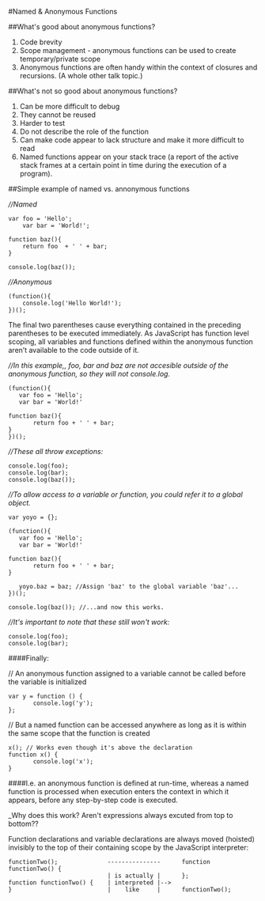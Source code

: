 #Named & Anonymous Functions


##What's good about anonymous functions?

1) Code brevity <br>
2) Scope management - anonymous functions can be used to create temporary/private scope <br>
3) Anonymous functions are often handy within the context of closures and recursions. (A whole other talk topic.) <br>

##What's not so good about anonymous functions?

1) Can be more difficult to debug <br>
2) They cannot be reused <br>
3) Harder to test <br>
4) Do not describe the role of the function <br> 
5) Can make code appear to lack structure and make it more difficult to read <br>
6) Named functions appear on your stack trace (a report of the active stack frames at a certain point in time during the execution of a program).


##Simple example of named vs. annonymous functions

_//Named_ <br>

	var foo = 'Hello';
	    var bar = 'World!';

	function baz(){
	    return foo  + ' ' + bar;
	}

	console.log(baz());

_//Anonymous_ <br>

	(function(){
   	    console.log('Hello World!');
	})();

The final two parentheses cause everything contained in the preceding parentheses to be executed immediately. 
As JavaScript has function level scoping, all variables and functions defined within the anonymous function aren’t available to the code outside of it.

_//In this example,, foo, bar and baz are not accesible outside of the anonymous function, so they will not console.log._ <br>

	(function(){
  	   var foo = 'Hello';
   	   var bar = 'World!'
  
  	function baz(){
      	   return foo + ' ' + bar;
  	}
	})();

_//These all throw exceptions:_ <br>

	console.log(foo);
 	console.log(bar);
	console.log(baz());

_//To allow access to a variable or function, you could refer it to a global object._ <br>
	
	var yoyo = {};
	
	(function(){
  	   var foo = 'Hello';
  	   var bar = 'World!'
  
   	function baz(){
      	   return foo + ' ' + bar;
  	}

	   yoyo.baz = baz; //Assign 'baz' to the global variable 'baz'...
	})();

	console.log(baz()); //...and now this works.

_//It's important to note that these still won't work:_ <br> 

	console.log(foo);
	console.log(bar);

####Finally: 

// An anonymous function assigned to a variable cannot be called before the variable is initialized <br>

	var y = function () {
    	   console.log('y');
	};
// But a named function can be accessed anywhere as long as it is within the same scope that the function is created <br>

	x(); // Works even though it's above the declaration
	function x() {
    	   console.log('x');
	}

####I.e. an anonymous function is defined at run-time, whereas a named function is processed when execution enters the context in which it appears, before any step-by-step code is executed. 

_Why does this work? Aren't expressions always excuted from top to bottom??

Function declarations and variable declarations are always moved (hoisted) invisibly to the top of their containing scope by the JavaScript interpreter: 


	functionTwo();              ---------------      function functionTwo() {
	                            | is actually |      };
	function functionTwo() {    | interpreted |-->       
	}                           |    like     |      functionTwo();
